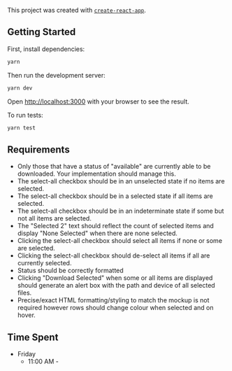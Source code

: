 This project was created with [`create-react-app`](https://create-react-app.dev/).

## Getting Started

First, install dependencies:

```bash
yarn
```

Then run the development server:

```bash
yarn dev
```

Open [http://localhost:3000](http://localhost:3000) with your browser to see the result.

To run tests:

```bash
yarn test
```

## Requirements

- Only those that have a status of "available" are currently able to be downloaded. Your implementation should manage this.
- The select-all checkbox should be in an unselected state if no items are selected.
- The select-all checkbox should be in a selected state if all items are selected.
- The select-all checkbox should be in an indeterminate state if some but not all items are selected.
- The "Selected 2" text should reflect the count of selected items and display "None Selected" when there are none selected.
- Clicking the select-all checkbox should select all items if none or some are selected.
- Clicking the select-all checkbox should de-select all items if all are currently selected.
- Status should be correctly formatted
- Clicking "Download Selected" when some or all items are displayed should generate an alert box with the path and device of all selected files.
- Precise/exact HTML formatting/styling to match the mockup is not required however rows should change colour when selected and on hover.

## Time Spent
- Friday
    - 11:00 AM - 
